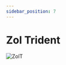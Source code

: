 ```yaml
---
sidebar_position: 7
---
```


# Zol Trident

![ZolT](https://vwiki.valorserver.com/api/item/picture/zol%20trident)
